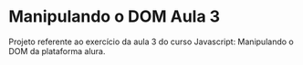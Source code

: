 # Manipulando o DOM Aula 3
Projeto referente ao exercício da aula 3 do curso Javascript: Manipulando o DOM da plataforma alura.
